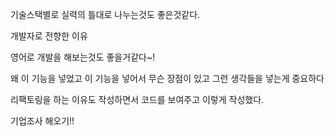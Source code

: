 기술스택별로 실력의 틀대로 나누는것도 좋은것같다.

개발자로 전향한 이유

영어로 개발을 해보는것도 좋을거같다~!

왜 이 기능을 넣었고 이 기능을 넣어서 무슨 장점이 있고 그런 생각들을 넣는게 중요하다

리팩토링을 하는 이유도 작성하면서 코드를 보여주고 이렇게 작성했다.

기업조사 해오기!!

